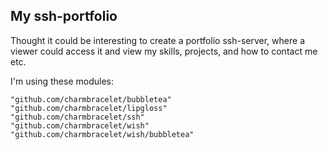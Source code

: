 ## My ssh-portfolio

Thought it could be interesting to create a portfolio ssh-server, where a viewer could
access it and view my skills, projects, and how to contact me etc.

I'm using these modules:
```
"github.com/charmbracelet/bubbletea"
"github.com/charmbracelet/lipgloss"
"github.com/charmbracelet/ssh"
"github.com/charmbracelet/wish"
"github.com/charmbracelet/wish/bubbletea"
```
